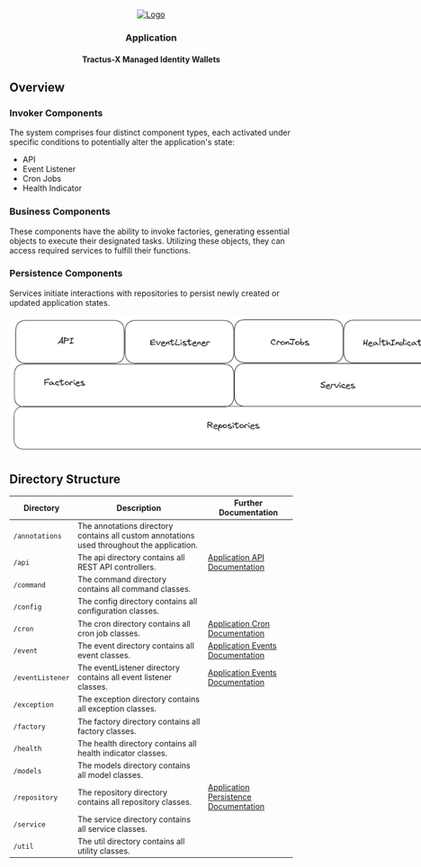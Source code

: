 

<a name="readme-top"></a>

<!-- Caption -->

<br />
<div align="center">
  <a href="https://eclipse-tractusx.github.io/img/logo_tractus-x.svg">
    <img src="https://eclipse-tractusx.github.io/img/logo_tractus-x.svg" alt="Logo" width="80" height="80">
  </a>

<h3 align="center">Application</h3>
<h4 align="center">Tractus-X Managed Identity Wallets</h4>

</div>

## Overview

### Invoker Components

The system comprises four distinct component types, each activated under specific conditions to potentially alter the
application's state:

- API
- Event Listener
- Cron Jobs
- Health Indicator

### Business Components

These components have the ability to invoke factories, generating essential objects to execute their designated tasks.
Utilizing these objects, they can access required services to fulfill their functions.

### Persistence Components

Services initiate interactions with repositories to persist newly created or updated application states.


<img src="../images/appDesign.png" alt="design.png" style="max-width: 800px">

## Directory Structure

| Directory        | Description                                                                                | Further Documentation                                                | 
|------------------|--------------------------------------------------------------------------------------------|----------------------------------------------------------------------|
| `/annotations`   | The annotations directory contains all custom annotations used throughout the application. |                                                                      |
| `/api`           | The api directory contains all REST API controllers.                                       | [Application API Documentation](./documentation/api)                 |
| `/command`       | The command directory contains all command classes.                                        |                                                                      |
| `/config`        | The config directory contains all configuration classes.                                   |                                                                      |
| `/cron`          | The cron directory contains all cron job classes.                                          | [Application Cron Documentation](./documentation/cron)               |
| `/event`         | The event directory contains all event classes.                                            | [Application Events Documentation](./documentation/events)           |
| `/eventListener` | The eventListener directory contains all event listener classes.                           | [Application Events Documentation](./documentation/events)           |
| `/exception`     | The exception directory contains all exception classes.                                    |                                                                      |
| `/factory`       | The factory directory contains all factory classes.                                        |                                                                      |
| `/health`        | The health directory contains all health indicator classes.                                |                                                                      |
| `/models`        | The models directory contains all model classes.                                           |                                                                      |
| `/repository`    | The repository directory contains all repository classes.                                  | [Application Persistence Documentation](./documentation/persistence) |
| `/service`       | The service directory contains all service classes.                                        |                                                                      |
| `/util`          | The util directory contains all utility classes.                                           |                                                                      |
